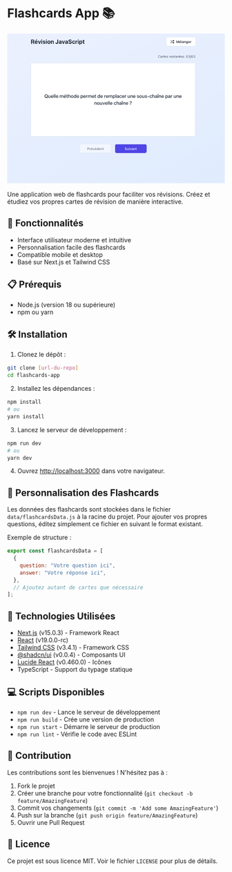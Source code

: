 # Flashcards App 📚

![Flashcards App](/public/images/flashCard-app.png)

Une application web de flashcards pour faciliter vos révisions. Créez et étudiez vos propres cartes de révision de manière interactive.

## 🚀 Fonctionnalités

- Interface utilisateur moderne et intuitive
- Personnalisation facile des flashcards
- Compatible mobile et desktop
- Basé sur Next.js et Tailwind CSS

## 📋 Prérequis

- Node.js (version 18 ou supérieure)
- npm ou yarn

## 🛠️ Installation

1. Clonez le dépôt :

```bash
git clone [url-du-repo]
cd flashcards-app
```

2. Installez les dépendances :

```bash
npm install
# ou
yarn install
```

3. Lancez le serveur de développement :

```bash
npm run dev
# ou
yarn dev
```

4. Ouvrez [http://localhost:3000](http://localhost:3000) dans votre navigateur.

## 📝 Personnalisation des Flashcards

Les données des flashcards sont stockées dans le fichier `data/flashcardsData.js` à la racine du projet. Pour ajouter vos propres questions, éditez simplement ce fichier en suivant le format existant.

Exemple de structure :

```javascript
export const flashcardsData = [
  {
    question: "Votre question ici",
    answer: "Votre réponse ici",
  },
  // Ajoutez autant de cartes que nécessaire
];
```

## 🔧 Technologies Utilisées

- [Next.js](https://nextjs.org/) (v15.0.3) - Framework React
- [React](https://reactjs.org/) (v19.0.0-rc)
- [Tailwind CSS](https://tailwindcss.com/) (v3.4.1) - Framework CSS
- [@shadcn/ui](https://ui.shadcn.com/) (v0.0.4) - Composants UI
- [Lucide React](https://lucide.dev/) (v0.460.0) - Icônes
- TypeScript - Support du typage statique

## 💻 Scripts Disponibles

- `npm run dev` - Lance le serveur de développement
- `npm run build` - Crée une version de production
- `npm run start` - Démarre le serveur de production
- `npm run lint` - Vérifie le code avec ESLint

## 🤝 Contribution

Les contributions sont les bienvenues ! N'hésitez pas à :

1. Fork le projet
2. Créer une branche pour votre fonctionnalité (`git checkout -b feature/AmazingFeature`)
3. Commit vos changements (`git commit -m 'Add some AmazingFeature'`)
4. Push sur la branche (`git push origin feature/AmazingFeature`)
5. Ouvrir une Pull Request

## 📄 Licence

Ce projet est sous licence MIT. Voir le fichier `LICENSE` pour plus de détails.
